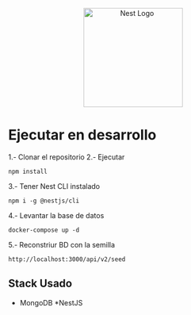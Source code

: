 <p align="center">
  <a href="http://nestjs.com/" target="blank"><img src="https://nestjs.com/img/logo-small.svg" width="200" alt="Nest Logo" /></a>
</p>

# Ejecutar en desarrollo

1.- Clonar el repositorio
2.- Ejecutar
```
npm install

```

3.- Tener Nest CLI instalado
```
npm i -g @nestjs/cli

```

4.- Levantar la base de datos
```
docker-compose up -d

```

5.- Reconstriur BD con la semilla 
```
http://localhost:3000/api/v2/seed

```


## Stack Usado
* MongoDB
*NestJS


